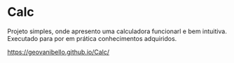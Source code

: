 # Calc

Projeto simples, onde apresento uma calculadora funcionarl e bem intuitiva. Executado para por em prática conhecimentos adquiridos.


https://geovanibello.github.io/Calc/
